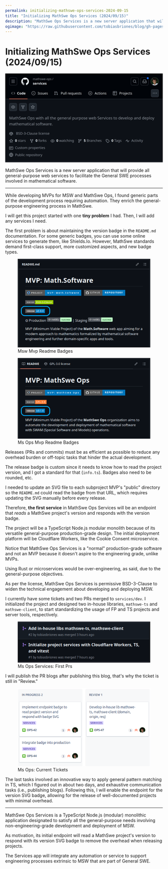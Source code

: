 ```yaml
---
permalink: initializing-mathswe-ops-services-2024-09-15
title: "Initializing MathSwe Ops Services (2024/09/15)"
description: "MathSwe Ops Services is a new server application that will provide all general-purpose web services to facilitate the General SWE processes involved in mathematical software."
ogimage: "https://raw.githubusercontent.com/tobiasbriones/blog/gh-pages/initializing-mathswe-ops-services-2024-09-15/images/initializing-mathswe-ops-services-2024-09-15.png"
---
```



<!-- Copyright (c) 2024 Tobias Briones. All rights reserved. -->
<!-- SPDX-License-Identifier: CC-BY-4.0 -->
<!-- This file is part of https://github.com/tobiasbriones/blog -->

# Initializing MathSwe Ops Services (2024/09/15)

<img src="images/initializing-mathswe-ops-services-2024-09-15.png" alt="Initializing MathSwe Ops Services (2024/09/15)"/>


MathSwe Ops Services is a new server application that will provide all
general-purpose web services to facilitate the General SWE processes involved in
mathematical software.

---

While developing MVPs for MSW and MathSwe Ops, I found generic parts of the
development process requiring automation. They enrich the general-purpose
engineering process in MathSwe.

I will get this project started with one **tiny problem** I had. Then, I will
add any services I need.

The first problem is about maintaining the version badge in the `README.md`
documentation. For some generic badges, you can use some online services to
generate them, like Shields.Io. However, MathSwe standards demand first-class
support, more customized aspects, and new badge types.

<figure>
    <img src="images/msw-mvp-readme-badges.png" alt="Msw Mvp Readme Badges" />
    <figcaption>Msw Mvp Readme Badges</figcaption>
</figure>

<figure>
    <img src="images/ms-ops-mvp-readme-badges.png" alt="Ms Ops Mvp Readme Badges" />
    <figcaption>Ms Ops Mvp Readme Badges</figcaption>
</figure>

Releases (PRs and commits) must be as efficient as possible to reduce any
overhead burden or off-topic tasks that hinder the actual development.

The release badge is custom since it needs to know how to read the project
version, and I got a standard for that (`info.ts`). Badges also need to be
rounded, etc.

I needed to update an SVG file to each subproject MVP's "public" directory so
the `README.md` could read the badge from that URL, which requires updating the
SVG manually before every release.

Therefore, **the first service** in MathSwe Ops Services will be an endpoint
that *reads* a MathSwe project's version and responds with the version badge.

The project will be a TypeScript Node.js modular monolith because of its
versatile general-purpose production-grade design. The initial deployment
platform will be Cloudflare Workers, like the Cookie Consent microservice.

Notice that MathSwe Ops Services is a "normal" production-grade software and not
an MVP because it doesn't aspire to the engineering grade, unlike MVPs.

Using Rust or microservices would be over-engineering, as said, due to the
general-purpose objectives.

As per the license, MathSwe Ops Services is permissive BSD-3-Clause to widen the
technical engagement about developing and deploying MSW.

I currently have some tickets and two PRs merged to `services/dev`. I
initialized the project and designed two in-house libraries, `mathswe-ts` and
`mathswe-client`, to start standardizing the usage of FP and TS projects and
server tools, respectively.

<figure>
    <img src="images/ms-ops-services-_-first-prs.png" alt="Ms Ops Services: First Prs" />
    <figcaption>Ms Ops Services: First Prs</figcaption>
</figure>

I will publish the PR blogs after publishing this blog, that's why the ticket is
still in "Review."

<figure>
    <img src="images/ms-ops-_-current-tickets.png" alt="Ms Ops: Current Tickets" />
    <figcaption>Ms Ops: Current Tickets</figcaption>
</figure>

The last tasks involved an innovative way to apply general pattern matching in
TS, which I figured out in about two days, and exhaustive communication tasks
(i.e., publishing blogs). Following this, I will enable the endpoint for the
version SVG badge, allowing for the release of well-documented projects with
minimal overhead.

---

MathSwe Ops Services is a TypeScript Node.js (modular) monolithic application
designated to satisfy all the general-purpose needs involving
non-engineering-grade development and deployment of MSW.

As motivation, its initial endpoint will read a MathSwe project's version to
respond with its version SVG badge to remove the overhead when releasing
projects.

The Services app will integrate any automation or service to support engineering
processes extrinsic to MSW that are part of General SWE.






